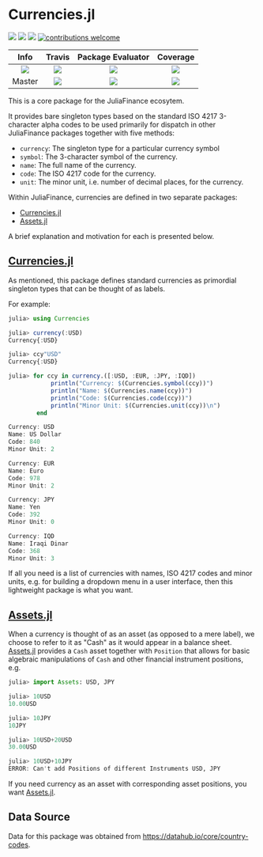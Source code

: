 # Currencies.jl

[pkg-url]: https://github.com/JuliaFinance/Currencies.jl.git

[eval-url]: https://juliaci.github.io/NanosoldierReports/pkgeval_badges/report.html
[eval-img]: https://juliaci.github.io/NanosoldierReports/pkgeval_badges/C/Currencies.svg

[release]:      https://img.shields.io/github/release/JuliaFinance/Currencies.jl.svg
[release-date]: https://img.shields.io/github/release-date/JuliaFinance/Currencies.jl.svg

[julia-url]:    https://github.com/JuliaLang/Julia
[julia-release]:https://img.shields.io/github/release/JuliaLang/julia.svg

[license-img]:  http://img.shields.io/badge/license-MIT-brightgreen.svg?style=flat
[license-url]:  LICENSE.md
[travis-url]:   https://travis-ci.org/JuliaFinance/Currencies.jl
[travis-s-img]: https://travis-ci.org/JuliaFinance/Currencies.jl.svg
[travis-m-img]: https://travis-ci.org/JuliaFinance/Currencies.jl.svg?branch=master

[cov-url]:  https://codecov.io/gh/JuliaFinance/Currencies.jl
[cov-s-img]:  https://codecov.io/gh/JuliaFinance/Currencies.jl/badge.svg
[cov-m-img]:  https://codecov.io/gh/JuliaFinance/Currencies.jl/branch/master/graph/badge.svg

[contrib]:    https://img.shields.io/badge/contributions-welcome-brightgreen.svg?style=flat

[![][release]][pkg-url] [![][release-date]][pkg-url] [![][license-img]][license-url] [![contributions welcome][contrib]](https://github.com/JuliaFinance/Currencies.jl/issues)

| **Info** | **Travis** | **Package Evaluator** | **Coverage** |
|:------------------:|:---------------------:|:-----------------:|:---------------------:|
| [![][julia-release]][julia-url] | [![][travis-s-img]][travis-url] | [![][eval-img]][eval-url] | [![][cov-s-img]][cov-url]
| Master | [![][travis-m-img]][travis-url] | [![][eval-img]][eval-url] | [![][cov-s-img]][cov-url]

This is a core package for the JuliaFinance ecosytem. 

It provides bare singleton types based on the standard ISO 4217 3-character alpha codes to be used primarily for dispatch in other JuliaFinance packages together with five methods:

- `currency`: The singleton type for a particular currency symbol
- `symbol`: The 3-character symbol of the currency.
- `name`: The full name of the currency.
- `code`: The ISO 4217 code for the currency.
- `unit`: The minor unit, i.e. number of decimal places, for the currency.

Within JuliaFinance, currencies are defined in two separate packages:

- [Currencies.jl](https://github.com/JuliaFinance/Currencies.jl)
- [Assets.jl](https://github.com/JuliaFinance/Assets.jl)

A brief explanation and motivation for each is presented below.

## [Currencies.jl](https://github.com/JuliaFinance/Currencies.jl)

As mentioned, this package defines standard currencies as primordial singleton types that can be thought of as labels.

For example:

```julia
julia> using Currencies

julia> currency(:USD)
Currency{:USD}

julia> ccy"USD"
Currency{:USD}

julia> for ccy in currency.([:USD, :EUR, :JPY, :IQD])
            println("Currency: $(Currencies.symbol(ccy))")
            println("Name: $(Currencies.name(ccy))")
            println("Code: $(Currencies.code(ccy))")
            println("Minor Unit: $(Currencies.unit(ccy))\n")
        end

Currency: USD
Name: US Dollar
Code: 840
Minor Unit: 2

Currency: EUR
Name: Euro
Code: 978
Minor Unit: 2

Currency: JPY
Name: Yen
Code: 392
Minor Unit: 0

Currency: IQD
Name: Iraqi Dinar
Code: 368
Minor Unit: 3
```

If all you need is a list of currencies with names, ISO 4217 codes and minor units, e.g. for building a dropdown menu in a user interface, then this lightweight package is what you want.

## [Assets.jl](https://github.com/JuliaFinance/Assets.jl)

When a currency is thought of as an asset (as opposed to a mere label), we choose to refer to it as "Cash" as it would appear in a balance sheet. [Assets.jl](https://github.com/JuliaFinance/Assets.jl) provides a `Cash` asset together with `Position` that allows for basic algebraic manipulations of `Cash` and other financial instrument positions, e.g.

```julia
julia> import Assets: USD, JPY

julia> 10USD
10.00USD

julia> 10JPY
10JPY

julia> 10USD+20USD
30.00USD

julia> 10USD+10JPY
ERROR: Can't add Positions of different Instruments USD, JPY
```

If you need currency as an asset with corresponding asset positions, you want [Assets.jl](https://github.com/JuliaFinance/Assets.jl).

## Data Source

Data for this package was obtained from https://datahub.io/core/country-codes.
